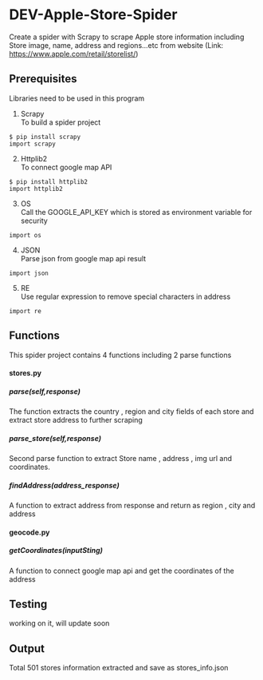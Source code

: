 # DEV-Apple-Store-Spider
Create a spider with Scrapy to scrape Apple store information including Store image, name, address and regions...etc from website (Link: https://www.apple.com/retail/storelist/)

## Prerequisites
Libraries need to be used in this program

1. Scrapy</br>
To build a spider project
```
$ pip install scrapy
import scrapy
```
2. Httplib2</br>
To connect google map API
```
$ pip install httplib2
import httplib2
```
3. OS</br>
Call the GOOGLE_API_KEY which is stored as environment variable for security
```
import os
```
4. JSON</br>
Parse json from google map api result 
```
import json
```
5. RE</br>
Use regular expression to remove special characters in address
```
import re
```

## Functions
This spider project contains 4 functions including 2 parse functions
</br>
#### stores.py 
##### parse(self,response) 
The function extracts the country , region and city fields of each store and extract store address to further scraping 
##### parse_store(self,response)
Second parse function to extract Store name , address , img url and coordinates.
##### findAddress(address_response)
A function to extract address from response and return as region , city and address</br>
#### geocode.py
##### getCoordinates(inputSting)
A function to connect google map api and get the coordinates of the address

## Testing
working on it, will update soon

## Output
Total 501 stores information extracted and save as stores_info.json
